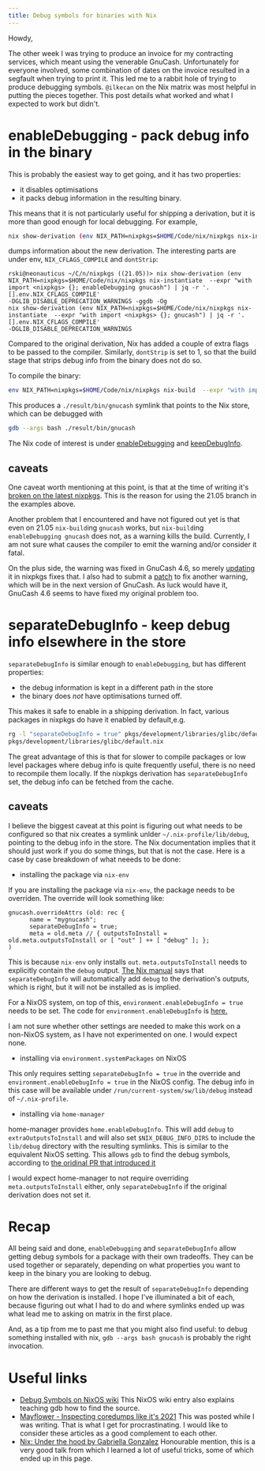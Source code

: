 ```yaml
---
title: Debug symbols for binaries with Nix
---
```


Howdy,

The other week I was trying to produce an invoice for my contracting services, which meant using the venerable GnuCash. Unfortunately for everyone involved, some combination of dates on the invoice resulted in a segfault when trying to print it. This led me to a rabbit hole of trying to produce debugging symbols. `@ilkecan` on the Nix matrix was most helpful in putting the pieces together. This post details what worked and what I expected to work but didn't.

# enableDebugging - pack debug info in the binary #

This is probably the easiest way to get going, and it has two properties:

- it disables optimisations
- it packs debug information in the resulting binary.

This means that it is not particularly useful for shipping a derivation, but it is more than good enough for local debugging. For example,

```bash
nix show-derivation (env NIX_PATH=nixpkgs=$HOME/Code/nix/nixpkgs nix-instantiate  --expr "with import <nixpkgs> {}; enableDebugging gnucash")
```

dumps information about the new derivation. The interesting parts are under env, `NIX_CFLAGS_COMPILE` and `dontStrip`:

```
rski@neonauticus ~/C/n/nixpkgs ((21.05))> nix show-derivation (env NIX_PATH=nixpkgs=$HOME/Code/nix/nixpkgs nix-instantiate  --expr "with import <nixpkgs> {}; enableDebugging gnucash") | jq -r '.[].env.NIX_CFLAGS_COMPILE'
-DGLIB_DISABLE_DEPRECATION_WARNINGS -ggdb -Og
nix show-derivation (env NIX_PATH=nixpkgs=$HOME/Code/nix/nixpkgs nix-instantiate  --expr "with import <nixpkgs> {}; gnucash") | jq -r '.[].env.NIX_CFLAGS_COMPILE'
-DGLIB_DISABLE_DEPRECATION_WARNINGS
```

Compared to the original derivation, Nix has added a couple of extra flags to be passed to the compiler. Similarly, `dontStrip` is set to 1, so that the build stage that strips debug info from the binary does not do so.

To compile the binary:

```bash
env NIX_PATH=nixpkgs=$HOME/Code/nix/nixpkgs nix-build  --expr "with import <nixpkgs> {}; enableDebugging gnucash"
```

This produces a `./result/bin/gnucash` symlink that points to the Nix store, which can be debugged with

```bash
gdb --args bash ./result/bin/gnucash
```

The Nix code of interest is under [enableDebugging](https://github.com/NixOS/nixpkgs/blob/7e9b0dff974c89e070da1ad85713ff3c20b0ca97/pkgs/top-level/all-packages.nix#L678) and [keepDebugInfo](https://github.com/NixOS/nixpkgs/blob/7e9b0dff974c89e070da1ad85713ff3c20b0ca97/pkgs/stdenv/adapters.nix#L183).

## caveats ##
One caveat worth mentioning at this point, is that at the time of writing it's [broken on the latest nixpkgs](https://github.com/NixOS/nixpkgs/issues/136756). This is the reason for using the 21.05 branch in the examples above.

Another problem that I encountered and have not figured out yet is that even on 21.05 `nix-build`ing `gnucash` works, but `nix-build`ing `enableDebugging gnucash` does not, as a warning kills the build. Currently, I am not sure what causes the compiler to emit the warning and/or consider it fatal.

On the plus side, the warning was fixed in GnuCash 4.6, so merely [updating](https://github.com/NixOS/nixpkgs/pull/135957) it in nixpkgs fixes that. I also had to submit a [patch](https://github.com/NixOS/nixpkgs/pull/135957/files) to fix another warning, which will be in the next version of GnuCash. As luck would have it, GnuCash 4.6 seems to have fixed my original problem too.

# separateDebugInfo - keep debug info elsewhere in the store #

`separateDebugInfo` is similar enough to `enableDebugging`, but has different properties:

- the debug information is kept in a different path in the store
- the binary does _not_ have optimisations turned off.

This makes it safe to enable in a shipping derivation. In fact, various packages in nixpkgs do have it enabled by default,e.g.

```bash
rg -l "separateDebugInfo = true" pkgs/development/libraries/glibc/default.nix
pkgs/development/libraries/glibc/default.nix
```

The great advantage of this is that for slower to compile packages or low level packages where debug info is quite frequently useful, there is no need to recompile them locally. If the nixpkgs derivation has `separateDebugInfo` set, the debug info can be fetched from the cache.

## caveats ##

I believe the biggest caveat at this point is figuring out what needs to be configured so that nix creates a symlink unlder `~/.nix-profile/lib/debug`, pointing to the debug info in the store. The Nix documentation implies that it should just work if you do some things, but that is not the case. Here is a case by case breakdown of what neeeds to be done:

- installing the package via `nix-env`

If you are installing the package via `nix-env`, the package needs to be overriden. The override will look something like:

```
gnucash.overrideAttrs (old: rec {
      name = "mygnucash";
      separateDebugInfo = true;
      meta = old.meta // { outputsToInstall = old.meta.outputsToInstall or [ "out" ] ++ [ "debug" ]; };
)
```

This is because `nix-env` only installs `out`. `meta.outputsToInstall` needs to explicitly contain the `debug` output.
[The Nix manual](https://nixos.org/manual/nixpkgs/stable/#stdenv-separateDebugInfo) says that `separateDebugInfo` will automatically add `debug` to the derivation's outputs, which is right, but it will not be installed as is implied.

For a NixOS system, on top of this, `environment.enableDebugInfo = true` needs to be set. The code for `environment.enableDebugInfo` is [here.](https://github.com/NixOS/nixpkgs/blob/7e9b0dff974c89e070da1ad85713ff3c20b0ca97/nixos/modules/config/debug-info.nix)

I am not sure whether other settings are needed to make this work on a non-NixOS system, as I have not experimented on one. I would expect none.

- installing via `environment.systemPackages` on NixOS

This only requires setting `separateDebugInfo = true` in the override and `environment.enableDebugInfo = true` in the NixOS config. The debug info in this case will be available under `/run/current-system/sw/lib/debug` instead of `~/.nix-profile`.

- installing via `home-manager`

home-manager provides `home.enableDebugInfo`. This will add `debug` to `extraOutputsToInstall` and will also set `$NIX_DEBUG_INFO_DIRS` to include the `lib/debug` directory with the resulting symlinks. This is similar to the equivalent NixOS setting. This allows `gdb` to find the debug symbols, according to [the oridinal PR that introduced it](https://github.com/nix-community/home-manager/commit/0056a5aea1a7b68bdacb7b829c325a1d4a3c4259)

I would expect home-manager to not require overriding `meta.outputsToInstall` either, only `separateDebugInfo` if the original derivation does not set it.

# Recap #

All being said and done, `enableDebugging` and `separateDebugInfo` allow getting debug symbols for a package with their own tradeoffs. They can be used together or separately, depending on what properties you want to keep in the binary you are looking to debug.

There are different ways to get the result of `separateDebugInfo` depending on how the derivation is installed. I hope I've illuminated a bit of each, because figuring out what I had to do and where symlinks ended up was what lead me to asking on matrix in the first place.

And, as a tip from me to past me that you might also find useful: to debug something installed with nix, `gdb --args bash gnucash` is probably the right invocation.

# Useful links #

- [Debug Symbols on NixOS wiki](https://nixos.wiki/wiki/Debug_Symbols) This NixOS wiki entry also explains teaching gdb how to find the source.
- [Mayflower - Inspecting coredumps like it's 2021](https://nixos.mayflower.consulting/blog/2021/09/06/coredumpctl) This was posted while I was writing. That is what I get for procrastinating. I would like to consider these articles as a good complement to each other.
- [Nix: Under the hood by Gabriella Gonzalez](https://www.youtube.com/watch?v=GMQPzv3Sx58) Honourable mention, this is a very good talk from which I learned a lot of useful tricks, some of which ended up in this page.
